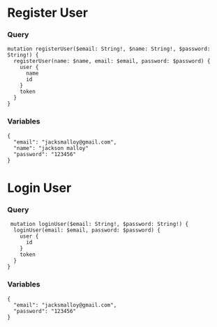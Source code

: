 # Register User

### Query

```
mutation registerUser($email: String!, $name: String!, $password: String!) {
  registerUser(name: $name, email: $email, password: $password) {
    user {
      name
      id
    }
    token
  }
}
```

### Variables

```
{
  "email": "jacksmalloy@gmail.com",
  "name": "jackson malloy"
  "password": "123456"
}
```

# Login User

### Query

```
 mutation loginUser($email: String!, $password: String!) {
  loginUser(email: $email, password: $password) {
    user {
      id
    }
    token
  }
}
```

### Variables

```
{
  "email": "jacksmalloy@gmail.com",
  "password": "123456"
}
```
